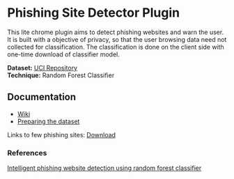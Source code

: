 # Phishing Site Detector Plugin
This lite chrome plugin aims to detect phishing websites and warn the user. It is built with a objective of privacy, so that the user browsing data need not collected for classification. The classification is done on the client side with one-time download of classifier model.

**Dataset:** [UCI Repository](https://archive.ics.uci.edu/ml/datasets/phishing+websites)  
**Technique:** Random Forest Classifier

## Documentation
* [Wiki](https://github.com/picopalette/phishing-detection-plugin/wiki)
* [Preparing the dataset](backend/dataset/README.md)

Links to few phishing sites: [Download](artifacts/url_list.pdf)

### References
[Intelligent phishing website detection using random forest classifier](https://ieeexplore.ieee.org/abstract/document/8252051/)